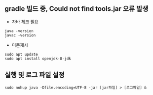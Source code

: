 ## gradle 빌드 중, Could not find tools.jar 오류 발생
* 자바 체크 필요
```
java -version
javac -version
```

* 미존재시
```
sudo apt update
sudo apt install openjdk-8-jdk
```

## 실행 및 로그 파일 설정
```
sudo nohup java -Dfile.encoding=UTF-8 -jar [jar파일] > [로그파일] &
```
